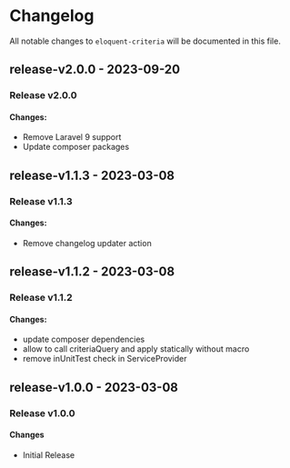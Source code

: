 # Changelog

All notable changes to `eloquent-criteria` will be documented in this file.

## release-v2.0.0 - 2023-09-20

### Release v2.0.0

#### Changes:

- Remove Laravel 9 support 
- Update composer packages

## release-v1.1.3 - 2023-03-08

### Release v1.1.3

#### Changes:

- Remove changelog updater action

## release-v1.1.2 - 2023-03-08

### Release v1.1.2

#### Changes:

- update composer dependencies
- allow to call criteriaQuery and apply statically without macro
- remove inUnitTest check in ServiceProvider

## release-v1.0.0 - 2023-03-08

### Release v1.0.0

#### Changes

- Initial Release

